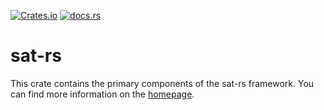 [![Crates.io](https://img.shields.io/crates/v/satrs)](https://crates.io/crates/satrs)
[![docs.rs](https://img.shields.io/docsrs/satrs)](https://docs.rs/satrs)

sat-rs
======

This crate contains the primary components of the sat-rs framework.
You can find more information on the [homepage](https://egit.irs.uni-stuttgart.de/rust/sat-rs).
